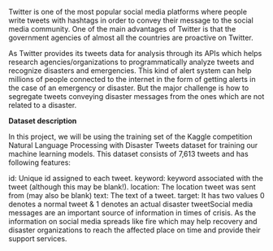 
Twitter is one of the most popular social media platforms where people write tweets with hashtags in order to convey their message to the social media community. One of the main advantages of Twitter is that the government agencies of almost all the countries are proactive on Twitter.

As Twitter provides its tweets data for analysis through its APIs which helps research agencies/organizations to programmatically analyze tweets and recognize disasters and emergencies. This kind of alert system can help millions of people connected to the internet in the form of getting alerts in the case of an emergency or disaster. But the major challenge is how to segregate tweets conveying disaster messages from the ones which are not related to a disaster.

<b> Dataset description </b>

In this project, we will be using the training set of the Kaggle competition Natural Language Processing with Disaster Tweets dataset for training our machine learning models. This dataset consists of 7,613 tweets and has following features:

id: Unique id assigned to each tweet.
keyword: keyword associated with the tweet (although this may be blank!).
location: The location tweet was sent from (may also be blank)
text: The text of a tweet.
target: It has two values 0 denotes a normal tweet & 1 denotes an actual disaster tweetSocial media messages are an important source of information in times of crisis. As the information on social media spreads like fire which may help recovery and disaster organizations to reach the affected place on time and provide their support services.
